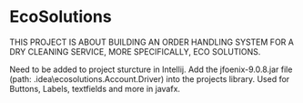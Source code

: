# EcoSolutions
THIS PROJECT IS ABOUT BUILDING AN ORDER HANDLING SYSTEM FOR A DRY CLEANING SERVICE, MORE SPECIFICALLY, ECO SOLUTIONS.

Need to be added to project sturcture in Intellij.
Add the jfoenix-9.0.8.jar file (path: .idea\ecosolutions.Account.Driver) into the projects library. 
Used for Buttons, Labels, textfields and more in javafx. 
